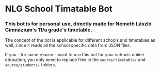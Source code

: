 # NLG School Timatable Bot

### This bot is for personal use, directly made for Németh László Gimnázium's 11/a grade's timetable.

The concept of the bot is applicable for different schools and timetables as well, since it reads all the school specific data from JSON files.

If you - for some reason - want to use this bot for your schools online education, you only need to replace files in the `source/timetable/` and `source/students/` folders.
